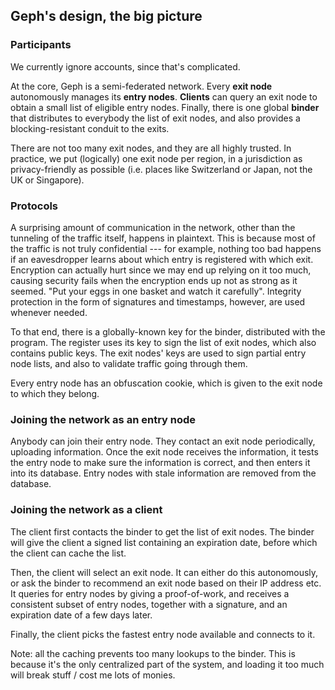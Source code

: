 ## Geph's design, the big picture

### Participants

We currently ignore accounts, since that's complicated.

At the core, Geph is a semi-federated network. Every **exit node** autonomously manages its **entry nodes**. **Clients** can query an exit node to obtain a small list of eligible entry nodes. Finally, there is one global **binder** that distributes to everybody the list of exit nodes, and also provides a blocking-resistant conduit to the exits.

There are not too many exit nodes, and they are all highly trusted. In practice, we put (logically) one exit node per region, in a jurisdiction as privacy-friendly as possible (i.e. places like Switzerland or Japan, not the UK or Singapore).   

### Protocols

A surprising amount of communication in the network, other than the tunneling of the traffic itself, happens in plaintext. This is because most of the traffic is not truly confidential --- for example, nothing too bad happens if an eavesdropper learns about which entry is registered with which exit. Encryption can actually hurt since we may end up relying on it too much, causing security fails when the encryption ends up not as strong as it seemed. "Put your eggs in one basket and watch it carefully". Integrity protection in the form of signatures and timestamps, however, are used whenever needed.

To that end, there is a globally-known key for the binder, distributed with the program. The register uses its key to sign the list of exit nodes, which also contains public keys. The exit nodes' keys are used to sign partial entry node lists, and also to validate traffic going through them.

Every entry node has an obfuscation cookie, which is given to the exit node to which they belong.

### Joining the network as an entry node

Anybody can join their entry node. They contact an exit node periodically, uploading information. Once the exit node receives the information, it tests the entry node to make sure the information is correct, and then enters it into its database. Entry nodes with stale information are removed from the database.

### Joining the network as a client

The client first contacts the binder to get the list of exit nodes. The binder will give the client a signed list containing an expiration date, before which the client can cache the list.

Then, the client will select an exit node. It can either do this autonomously, or ask the binder to recommend an exit node based on their IP address etc. It queries for entry nodes by giving a proof-of-work, and receives a consistent subset of entry nodes, together with a signature, and an expiration date of a few days later.

Finally, the client picks the fastest entry node available and connects to it.

Note: all the caching prevents too many lookups to the binder. This is because it's the only centralized part of the system, and loading it too much will break stuff / cost me lots of monies.

